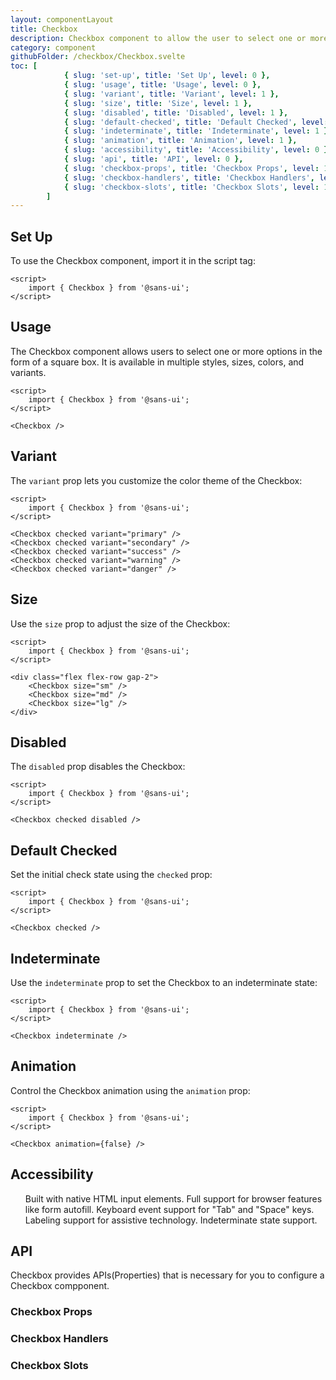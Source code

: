 ```yaml
---
layout: componentLayout
title: Checkbox
description: Checkbox component to allow the user to select one or more options in the form of a square box available in multiple sizes and colors
category: component
githubFolder: /checkbox/Checkbox.svelte
toc: [
			{ slug: 'set-up', title: 'Set Up', level: 0 },
			{ slug: 'usage', title: 'Usage', level: 0 },
			{ slug: 'variant', title: 'Variant', level: 1 },
			{ slug: 'size', title: 'Size', level: 1 },
			{ slug: 'disabled', title: 'Disabled', level: 1 },
			{ slug: 'default-checked', title: 'Default Checked', level: 1 },
			{ slug: 'indeterminate', title: 'Indeterminate', level: 1 },
			{ slug: 'animation', title: 'Animation', level: 1 },
			{ slug: 'accessibility', title: 'Accessibility', level: 0 },
			{ slug: 'api', title: 'API', level: 0 },
			{ slug: 'checkbox-props', title: 'Checkbox Props', level: 1 },
			{ slug: 'checkbox-handlers', title: 'Checkbox Handlers', level: 1 },
			{ slug: 'checkbox-slots', title: 'Checkbox Slots', level: 1 },
		]
---
```


<script>
	import { Checkbox } from '$lib';
	import { PropertyTable, HandlerTable, SlotTable, CodeBlockWrapper, AccessibilityListItem}from "../../../mdsvex/components/index.ts"
	import * as Component from "../../../mdsvex/+layout.svelte"
	import { checkboxSlots, checkboxHandlers, checkboxProps } from "./checkbox-props.ts"

</script>

## Set Up

To use the Checkbox component, import it in the script tag:

<CodeBlockWrapper>

```svelte
<script>
	import { Checkbox } from '@sans-ui';
</script>
```

</CodeBlockWrapper>

## Usage

The Checkbox component allows users to select one or more options in the form of a square box. It is available in multiple styles, sizes, colors, and variants.

<Checkbox />

<CodeBlockWrapper>

```svelte
<script>
	import { Checkbox } from '@sans-ui';
</script>

<Checkbox />
```

</CodeBlockWrapper>

## Variant

The `variant` prop lets you customize the color theme of the Checkbox:

<div class="flex flex-row gap-2">
	<Checkbox checked variant="primary" />
	<Checkbox checked variant="secondary" />
	<Checkbox checked variant="success" />
	<Checkbox checked variant="warning" />
	<Checkbox checked variant="danger" />
</div>

<CodeBlockWrapper>

```svelte
<script>
	import { Checkbox } from '@sans-ui';
</script>

<Checkbox checked variant="primary" />
<Checkbox checked variant="secondary" />
<Checkbox checked variant="success" />
<Checkbox checked variant="warning" />
<Checkbox checked variant="danger" />
```

</CodeBlockWrapper>

## Size

Use the `size` prop to adjust the size of the Checkbox:

<div class="flex flex-row gap-2">
	<Checkbox size="sm" />
	<Checkbox size="md" />
	<Checkbox size="lg" />
</div>

<CodeBlockWrapper>

```svelte
<script>
	import { Checkbox } from '@sans-ui';
</script>

<div class="flex flex-row gap-2">
	<Checkbox size="sm" />
	<Checkbox size="md" />
	<Checkbox size="lg" />
</div>
```

</CodeBlockWrapper>

## Disabled

The `disabled` prop disables the Checkbox:

<Checkbox checked disabled />

<CodeBlockWrapper>

```svelte
<script>
	import { Checkbox } from '@sans-ui';
</script>

<Checkbox checked disabled />
```

</CodeBlockWrapper>

## Default Checked

Set the initial check state using the `checked` prop:

<Checkbox checked />

<CodeBlockWrapper>

```svelte
<script>
	import { Checkbox } from '@sans-ui';
</script>

<Checkbox checked />
```

</CodeBlockWrapper>

## Indeterminate

Use the `indeterminate` prop to set the Checkbox to an indeterminate state:

<Checkbox indeterminate />

<CodeBlockWrapper>

```svelte
<script>
	import { Checkbox } from '@sans-ui';
</script>

<Checkbox indeterminate />
```

</CodeBlockWrapper>

## Animation

Control the Checkbox animation using the `animation` prop:

<Checkbox animation={false} />

<CodeBlockWrapper>

```svelte
<script>
	import { Checkbox } from '@sans-ui';
</script>

<Checkbox animation={false} />
```

</CodeBlockWrapper>

## Accessibility

<ul class="flex flex-col gap-2 ml-6">
	<AccessibilityListItem>Built with native HTML input elements.</AccessibilityListItem>
	<AccessibilityListItem>Full support for browser features like form autofill.</AccessibilityListItem>
	<AccessibilityListItem>Keyboard event support for "Tab" and "Space" keys.</AccessibilityListItem>
	<AccessibilityListItem>Labeling support for assistive technology.</AccessibilityListItem>
	<AccessibilityListItem>Indeterminate state support.</AccessibilityListItem>
</ul>

## API

Checkbox provides APIs(Properties) that is necessary for you to configure a Checkbox compponent.

### Checkbox Props

<PropertyTable properties={checkboxProps} />

### Checkbox Handlers

<HandlerTable handlers={checkboxHandlers} />

### Checkbox Slots

<SlotTable slots={checkboxSlots} />
